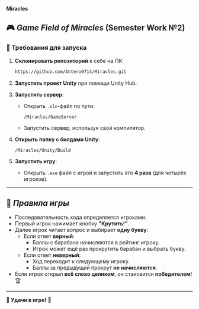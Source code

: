 **Miracles**

## 🎮 *Game Field of Miracles* (Semester Work №2)

### 🔧 Требования для запуска

1. **Склонировать репозиторий** к себе на ПК:
   ```sh
   https://github.com/Antero0714/Miracles.git
   ```

2. **Запустить проект Unity** при помощи Unity Hub.

3. **Запустить сервер**:
   - Открыть `.sln`-файл по пути:
     ```
     /Miracles/GameServer
     ```
   - Запустить сервер, используя свой компилятор.

4. **Открыть папку с билдами Unity**:
   ```
   /Miracles/Unity/Build
   ```

5. **Запустить игру**:
   - Открыть `.exe` файл с игрой и запустить его **4 раза** (для четырёх игроков).

---

## 📜 *Правила игры*

- Последовательность хода определяется игроками.
- Первый игрок нажимает кнопку **"Крутить!"**.
- Далее игрок читает вопрос и выбирает **одну букву**:
  - Если ответ **верный**:
    - Баллы с барабана начисляются в рейтинг игроку.
    - Игрок может ещё раз прокрутить барабан и выбрать букву.
  - Если ответ **неверный**:
    - Ход переходит к следующему игроку.
    - Баллы за предыдущий прокрут **не начисляются**.
- Если игрок открыл **всё слово целиком**, он становится **победителем**! 🏆

---

**🎯 Удачи в игре!** 🚀

